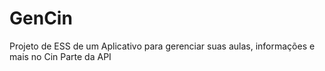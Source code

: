 # GenCin
Projeto de ESS de um Aplicativo para gerenciar suas aulas, informações e mais no Cin
Parte da API
